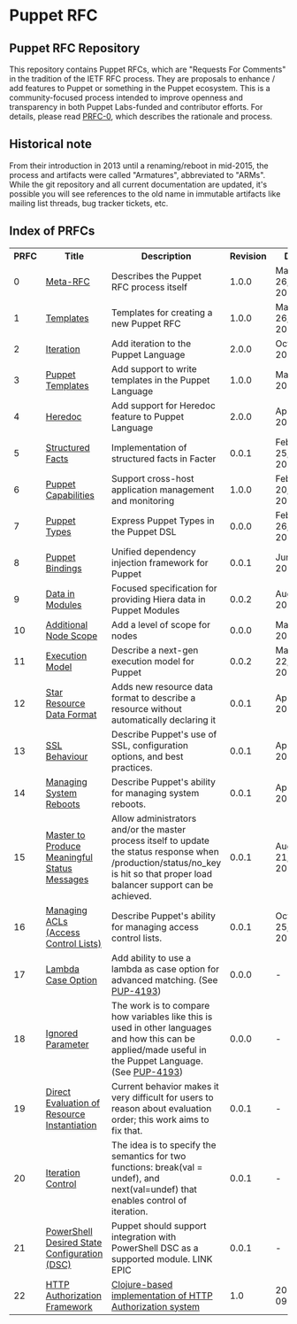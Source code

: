 Puppet RFC
===

Puppet RFC Repository
---------------------

This repository contains Puppet RFCs, which are "Requests For Comments" in the tradition of the IETF 
RFC process. They are proposals to enhance / add features to Puppet or something in the Puppet 
ecosystem. This is a community-focused process intended to improve openness and transparency in both 
Puppet Labs-funded and contributor efforts. For details, please read [PRFC-0](prfc-0.prfc/index.md), 
which describes the rationale and process.

Historical note
---------------

From their introduction in 2013 until a renaming/reboot in mid-2015, the process and artifacts were 
called "Armatures", abbreviated to "ARMs". While the git repository and all current documentation 
are updated, it's possible you will see references to the old name in immutable artifacts like 
mailing list threads, bug tracker tickets, etc.

Index of PRFCs
-------------
<table>
<tr>
  <th>PRFC</th>
  <th>Title</th>
  <th>Description</th>
  <th>Revision</th>
  <th>Date</th>
  <th>State</th>
</tr>
<tr>
  <td>0</td>
  <td><a href="prfc-0.prfc/prfc.md">Meta-RFC</a></td>
  <td>Describes the Puppet RFC process itself</td>
  <td>1.0.0</td>
  <td>March 26, 2013</td>
  <td>Completed</td>
</tr><tr>
  <td>1</td>
  <td><a href="prfc-1.templates/templates">Templates</a></td>
  <td>Templates for creating a new Puppet RFC</td>
  <td>1.0.0</td>
  <td>March 26, 2013</td>
  <td>Completed</td>
</tr><tr>
  <td>2</td>
  <td><a href="prfc-2.iteration/index.md">Iteration</a></td>
  <td>Add iteration to the Puppet Language</td>
  <td>2.0.0</td>
  <td>Oct 24, 2013</td>
  <td>Completed</td>
</tr><tr>
  <td>3</td>
  <td><a href="prfc-3.puppet_templates/index.md">Puppet Templates</a></td>
  <td>Add support to write templates in the Puppet Language</td>
  <td>1.0.0</td>
  <td>May 1, 2013</td>
  <td>Submitted<br/><a href="https://groups.google.com/d/topic/puppet-dev/HZXt_G0nZLE">Discuss</a></td>
</tr><tr>
  <td>4</td>
  <td><a href="prfc-4.heredoc/index.md">Heredoc</a></td>
  <td>Add support for Heredoc feature to Puppet Language</td>
  <td>2.0.0</td>
  <td>April 23, 2013</td>
  <td>Submitted<br><a href="https://groups.google.com/d/topic/puppet-dev/mrYmTa_2L6M">Discuss</a></td>
</tr><tr>
  <td>5</td>
  <td><a href="prfc-5.structured_facts/index.md">Structured Facts</a></td>
  <td>Implementation of structured facts in Facter</td>
  <td>0.0.1</td>
  <td>February 25, 2013</td>
  <td>Draft</td>
</tr><tr>
  <td>6</td>
  <td><a href="prfc-6.capabilities/index.md">Puppet Capabilities</a></td>
  <td>Support cross-host application management and monitoring</td>
  <td>1.0.0</td>
  <td>February 20, 2013</td>
  <td>Draft</td>
</tr><tr>
  <td>7</td>
  <td><a href="prfc-7.puppet_types/index.md">Puppet Types</a></td>
  <td>Express Puppet Types in the Puppet DSL</td>
  <td>0.0.0</td>
  <td>February 26, 2013</td>
  <td>Draft</td>
</tr><tr>
  <td>8</td>
  <td><a href="prfc-8.puppet_bindings/index.md">Puppet Bindings</a></td>
  <td>Unified dependency injection framework for Puppet</td>
  <td>0.0.1</td>
  <td>June 1, 2013</td>
  <td>Draft<br><a href="https://groups.google.com/d/topic/puppet-dev/ITIqQrEY9ZY/discussion">Discuss</a></td>
</tr><tr>
  <td>9</td>
  <td><a href="prfc-9.data_in_modules/index.md">Data in Modules</a></td>
  <td>Focused specification for providing Hiera data in Puppet Modules</td>
  <td>0.0.2</td>
  <td>Aug 16, 2013</td>
  <td>Draft</td>
</tr><tr>
  <td>10</td>
  <td><a href="prfc-10.additional_node_scope/index.md">Additional Node Scope</a></td>
  <td>Add a level of scope for nodes</td>
  <td>0.0.0</td>
  <td>March 1, 2013</td>
  <td>New</td>
</tr>
</tr><tr>
  <td>11</td>
  <td><a href="prfc-11.execution_model/index.md">Execution Model</a></td>
  <td>Describe a next-gen execution model for Puppet</td>
  <td>0.0.2</td>
  <td>March 22, 2013</td>
  <td>New</td>
</tr><tr>
  <td>12</td>
  <td><a href="prfc-12.star_resource_data_type/index.md">Star Resource Data Format</a></td>
  <td>Adds new resource data format to describe a resource without automatically declaring it</td>
  <td>0.0.1</td>
  <td>April 1, 2013</td>
  <td>New</td>
</tr><tr>
  <td>13</td>
  <td><a href="prfc-13.ssl_behaviour/index.md">SSL Behaviour</a></td>
  <td>Describe Puppet's use of SSL, configuration options, and best practices.</td>
  <td>0.0.1</td>
  <td>April 17, 2013</td>
  <td>New</td>
</tr><tr>
  <td>14</td>
  <td><a href="prfc-14.reboot/index.md">Managing System Reboots</a></td>
  <td>Describe Puppet's ability for managing system reboots.</td>
  <td>0.0.1</td>
  <td>April 17, 2013</td>
  <td>New - <a href="https://groups.google.com/forum/?fromgroups=#!topic/puppet-dev/5QFelBbbAMw">Discuss</a></td>
</tr><tr>
    <td>15</td>
    <td><a href="prfc-15.master_status/index.md">Master to Produce Meaningful Status Messages</a></td>
    <td>Allow administrators and/or the master process itself to update the status response when 
    /production/status/no_key is hit so that proper load balancer support can be achieved.</td>
    <td>0.0.1</td>
    <td>August 21, 2013</td>
    <td>New - <a
    href="https://groups.google.com/forum/?fromgroups=#!topic/puppet-dev/5QFelBbbAMw">Discuss</a></td>
</tr><tr>
    <td>16</td>
    <td><a href="prfc-16.acls/index.md">Managing ACLs (Access Control Lists)</a></td>
    <td>Describe Puppet's ability for managing access control lists.  </td>
    <td>0.0.1</td>
    <td>October 25, 2013</td>
    <td>New - <a href="https://groups.google.com/forum/#!topic/puppet-dev/9xq-oFWSqXo">Discuss</a></td>
</tr><tr>
    <td>17</td>
    <td><a href="prfc-17.lambda_in_case/index.md">Lambda Case Option</a></td>
    <td>Add ability to use a lambda as case option for advanced matching. (See <a href="https://tickets.puppetlabs.com/browse/PUP-4193">PUP-4193</a>)</td>
    <td>0.0.0</td>
    <td>-</td>
    <td>New. <a href="https://groups.google.com/forum/#!topic/puppet-dev/">Discuss TBD</a></td>
</tr><tr>
    <td>18</td>
    <td><a href="prfc-18.ignored_parameter/index.md">Ignored Parameter</a></td>
    <td>The work is to compare how variables like this is used in other languages and how this can be applied/made useful in the Puppet Language. (See <a href="https://tickets.puppetlabs.com/browse/PUP-4193">PUP-4193</a>)</td>
    <td>0.0.0</td>
    <td>-</td>
    <td>New. <a href="https://groups.google.com/forum/#!topic/puppet-dev/">Discuss TBD</a></td>
</tr><tr>
    <td>19</td>
    <td><a href="prfc-19.direct_eval/index.md">Direct Evaluation of Resource Instantiation</a></td>
    <td>Current behavior makes it very difficult for users to reason about evaluation order; this work aims to fix that.</td>
    <td>0.0.1</td>
    <td>-</td>
    <td>New. <a href="https://groups.google.com/forum/#!topic/puppet-dev/">Discuss TBD</a></td>
</tr><tr>
    <td>20</td>
    <td><a href="prfc-20.iteration_control/index.md">Iteration Control</a></td>
    <td>The idea is to specify the semantics for two functions: break(val = undef), and next(val=undef) that enables control of iteration.</td>
    <td>0.0.1</td>
    <td>-</td>
    <td>New. <a href="https://groups.google.com/forum/#!topic/puppet-dev/">Discuss TBD</a></td>
</tr><tr>
    <td>21</td>
    <td><a href="prfc-21.dsc/index.md">PowerShell Desired State Configuration (DSC)</a></td>
    <td>Puppet should support integration with PowerShell DSC as a supported module. LINK EPIC </td>
    <td>0.0.1</td>
    <td>-</td>
    <td>New. <a href="https://groups.google.com/forum/#!topic/puppet-dev/">Discuss TBD</a></td>
</tr><tr>
    <td>22</td>
    <td><a href="prfc-22.http_auth/index.md">HTTP Authorization Framework</a></td>
    <td><a href="https://docs.google.com/document/d/1XIsGAg0Dm_aF5YWzvzZwkYaGQ15XoLVONCgYiBv9RpI/edit">Clojure-based 
    implementation of HTTP Authorization system</a></td>
    <td>1.0</td>
    <td>2015-09-15</td>
    <td>Posted - <a href="https://groups.google.com/d/topic/puppet-dev/I4GVsA46C5g/discussion">puppet-dev 
    thread</a></td>
</tr>
</table>
